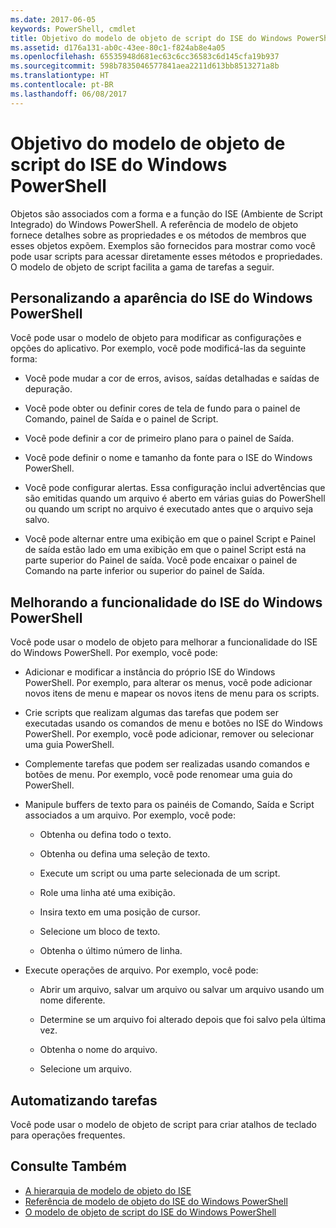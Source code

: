 ```yaml
---
ms.date: 2017-06-05
keywords: PowerShell, cmdlet
title: Objetivo do modelo de objeto de script do ISE do Windows PowerShell
ms.assetid: d176a131-ab0c-43ee-80c1-f824ab8e4a05
ms.openlocfilehash: 65535948d681ec63c6cc36583c6d145cfa19b937
ms.sourcegitcommit: 598b7835046577841aea2211d613bb8513271a8b
ms.translationtype: HT
ms.contentlocale: pt-BR
ms.lasthandoff: 06/08/2017
---
```

# <a name="purpose-of-the-windows-powershell-ise-scripting-object-model"></a>Objetivo do modelo de objeto de script do ISE do Windows PowerShell
  Objetos são associados com a forma e a função do ISE (Ambiente de Script Integrado) do Windows PowerShell. A referência de modelo de objeto fornece detalhes sobre as propriedades e os métodos de membros que esses objetos expõem. Exemplos são fornecidos para mostrar como você pode usar scripts para acessar diretamente esses métodos e propriedades. O modelo de objeto de script facilita a gama de tarefas a seguir.

## <a name="customizing-the-appearance-of-windows-powershell-ise"></a>Personalizando a aparência do ISE do Windows PowerShell
 Você pode usar o modelo de objeto para modificar as configurações e opções do aplicativo. Por exemplo, você pode modificá-las da seguinte forma:

-   Você pode mudar a cor de erros, avisos, saídas detalhadas e saídas de depuração.

-   Você pode obter ou definir cores de tela de fundo para o painel de Comando, painel de Saída e o painel de Script.

-   Você pode definir a cor de primeiro plano para o painel de Saída.

-   Você pode definir o nome e tamanho da fonte para o ISE do Windows PowerShell.

-   Você pode configurar alertas. Essa configuração inclui advertências que são emitidas quando um arquivo é aberto em várias guias do PowerShell ou quando um script no arquivo é executado antes que o arquivo seja salvo.

-   Você pode alternar entre uma exibição em que o painel Script e Painel de saída estão lado em uma exibição em que o painel Script está na parte superior do Painel de saída. Você pode encaixar o painel de Comando na parte inferior ou superior do painel de Saída.

## <a name="enhancing-the-functionality-of-windows-powershell-ise"></a>Melhorando a funcionalidade do ISE do Windows PowerShell
 Você pode usar o modelo de objeto para melhorar a funcionalidade do ISE do Windows PowerShell. Por exemplo, você pode:

-   Adicionar e modificar a instância do próprio ISE do Windows PowerShell. Por exemplo, para alterar os menus, você pode adicionar novos itens de menu e mapear os novos itens de menu para os scripts.

-   Crie scripts que realizam algumas das tarefas que podem ser executadas usando os comandos de menu e botões no ISE do Windows PowerShell. Por exemplo, você pode adicionar, remover ou selecionar uma guia PowerShell.

-   Complemente tarefas que podem ser realizadas usando comandos e botões de menu. Por exemplo, você pode renomear uma guia do PowerShell.

-   Manipule buffers de texto para os painéis de Comando, Saída e Script associados a um arquivo. Por exemplo, você pode:

    -   Obtenha ou defina todo o texto.

    -   Obtenha ou defina uma seleção de texto.

    -   Execute um script ou uma parte selecionada de um script.

    -   Role uma linha até uma exibição.

    -   Insira texto em uma posição de cursor.

    -   Selecione um bloco de texto.

    -   Obtenha o último número de linha.

-   Execute operações de arquivo. Por exemplo, você pode:

    -   Abrir um arquivo, salvar um arquivo ou salvar um arquivo usando um nome diferente.

    -   Determine se um arquivo foi alterado depois que foi salvo pela última vez.

    -   Obtenha o nome do arquivo.

    -   Selecione um arquivo.

## <a name="automating-tasks"></a>Automatizando tarefas
 Você pode usar o modelo de objeto de script para criar atalhos de teclado para operações frequentes.

## <a name="see-also"></a>Consulte Também
- [A hierarquia de modelo de objeto do ISE](The-ISE-Object-Model-Hierarchy.md) 
- [Referência de modelo de objeto do ISE do Windows PowerShell](Windows-PowerShell-ISE-Object-Model-Reference.md) 
- [O modelo de objeto de script do ISE do Windows PowerShell](The-Windows-PowerShell-ISE-Scripting-Object-Model.md)

  
